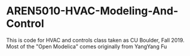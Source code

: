 # AREN5010-HVAC-Modeling-And-Control

This is code for HVAC and controls class taken as CU Boulder, Fall 2019.
Most of the "Open Modelica" comes originally from YangYang Fu
